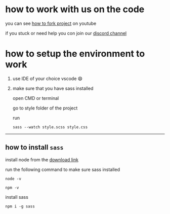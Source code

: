 # how to work with us on the code

you can see [how to fork project](https://www.youtube.com/results?search_query=how+to+fork+project+in+github) on youtube

if you stuck or need help you con join our [discord channel](https://discord.gg/krH33y95JR)

# how to setup the environment to work

1. use IDE of your choice vscode :smile:
2. make sure that you have sass installed

   open CMD or terminal

   go to style folder of the project

   run

   ```
   sass --watch style.scss style.css
   ```

---

## how to install `sass`

install node from the [download link](https://nodejs.org/dist/v14.15.4/node-v14.15.4-x86.msi)

run the following command to make sure sass installed

```
node -v
```

```
npm -v
```

install sass

```
npm i -g sass
```
